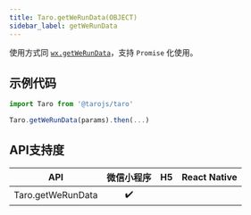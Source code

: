 ```yaml
---
title: Taro.getWeRunData(OBJECT)
sidebar_label: getWeRunData
---
```



使用方式同 [`wx.getWeRunData`](https://developers.weixin.qq.com/miniprogram/dev/api/wx.getWeRunData.html)，支持 `Promise` 化使用。

## 示例代码

```jsx
import Taro from '@tarojs/taro'

Taro.getWeRunData(params).then(...)
```



## API支持度


| API | 微信小程序 | H5 | React Native |
| :-: | :-: | :-: | :-: |
| Taro.getWeRunData | ✔️ |  |  |

